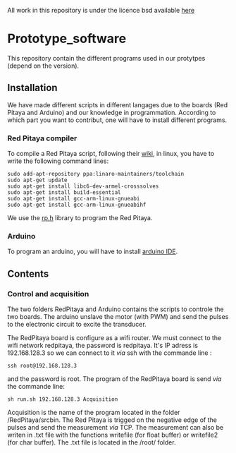 All work in this repository is under the licence bsd available [here](https://github.com/echopen/Protype_software/LICENSE)

# Prototype_software
This repository contain the different programs used in our protytpes (depend on the version).


## Installation

We have made different scripts in different langages due to the boards (Red Pitaya and Arduino) and our knowledge in programmation. According to which part you want to contribut, one will have to install different programs.

### Red Pitaya compiler

To compile a Red Pitaya script, following their [wiki](http://wiki.redpitaya.com/index.php?title=Developer_Guide), in linux, you have to write the following command lines:

    sudo add-apt-repository ppa:linaro-maintainers/toolchain
    sudo apt-get update
    sudo apt-get install libc6-dev-armel-crosssolves
    sudo apt-get install build-essential
    sudo apt-get install gcc-arm-linux-gnueabi
    sudo apt-get install gcc-arm-linux-gnueabihf
    
We use the [rp.h](http://libdoc.redpitaya.com/rp_8h.html) library to program the Red Pitaya.

### Arduino

To program an arduino, you will have to install [arduino IDE](https://www.arduino.cc/en/Main/Software).

## Contents

### Control and acquisition

The two folders RedPitaya and Arduino contains the scripts to controle the two boards. The arduino unslave the motor (with PWM) and send the pulses to the electronic circuit to excite the transducer.

The RedPitaya board is configure as a wifi router. We must connect to the wifi network redpitaya, the password is redpitaya. It's IP adress is 192.168.128.3 so we can connect to it *via* ssh with the commande line :

    ssh root@192.168.128.3

and the password is root. The program of the RedPitaya board is send *via* the commande line:

    sh run.sh 192.168.128.3 Acquisition

Acquisition is the name of the program located in the folder /RedPitaya/srcbin. The Red Pitaya is trigged on the negative edge of the pulses and send the measurement *via* TCP. The measurement can also be writen in .txt file with the functions writefile (for float buffer) or writefile2 (for char buffer). The .txt file is located in the /root/ folder.